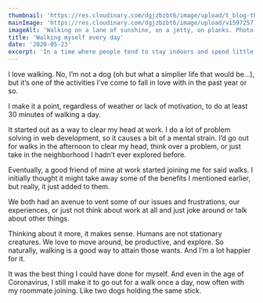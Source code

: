 ```yaml
---
thumbnail: 'https://res.cloudinary.com/dgjzbzbt6/image/upload/t_blog-thumbnail/v1597257186/blog-images/walking-myself_gqiwlh.jpg'
mainImage: 'https://res.cloudinary.com/dgjzbzbt6/image/upload/v1597257186/blog-images/walking-myself_gqiwlh.jpg'
imageAlt: 'Walking on a lane of sunshine, on a jetty, on planks. Photo by Frank Busch on Unsplash.'
title: 'Walking myself every day'
date: '2020-05-23'
excerpt: 'In a time where people tend to stay indoors and spend little time outside (or have no choice cause of a particular virus), why is this guy going out for daily 30 minute walks?'
---
```


I love walking. No, I’m not a dog (oh but what a simplier life that would be…), but it’s one of the activities I’ve come to fall in love with in the past year or so.

I make it a point, regardless of weather or lack of motivation, to do at least 30 minutes of walking a day.

It started out as a way to clear my head at work. I do a lot of problem solving in web development, so it causes a bit of a mental strain. I’d go out for walks in the afternoon to clear my head, think over a problem, or just take in the neighborhood I hadn’t ever explored before.

Eventually, a good friend of mine at work started joining me for said walks. I initially thought it might take away some of the benefits I mentioned earlier, but really, it just added to them.

We both had an avenue to vent some of our issues and frustrations, our experiences, or just not think about work at all and just joke around or talk about other things.

Thinking about it more, it makes sense. Humans are not stationary creatures. We love to move around, be productive, and explore. So naturally, walking is a good way to attain those wants. And I’m a lot happier for it.

It was the best thing I could have done for myself. And even in the age of Coronavirus, I still make it to go out for a walk once a day, now often with my roommate joining. Like two dogs holding the same stick.